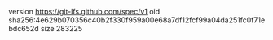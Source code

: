 version https://git-lfs.github.com/spec/v1
oid sha256:4e629b070356c40b2f330f959a00e68a7df12fcf99a04da251fc0f71ebdc652d
size 283225
